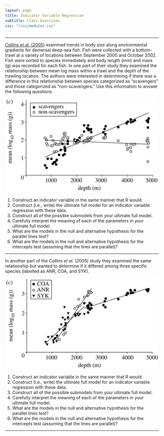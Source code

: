 ```yaml
---
layout: page
title: Indicator Variable Regression
subtitle: Class Exercises
css: "/css/modules.css"
---
```


----

[Collins *et al.* (2005)](http://www.ncbi.nlm.nih.gov/pubmed/16191616) examined trends in body size along environmental gradients for demersal deep-sea fish.  Fish were collected with a bottom-trawl at a variety of locations between September 2000 and October 2002.  Fish were sorted to species immediately and body length (mm) and mass (g) was recorded for each fish.  In one part of their study they examined the relationship between mean log mass within a trawl and the depth of the trawling location.  The authors were interested in determining if there was a difference in this relationship between species categorized as “scavengers” and those categorized as “non-scavengers.”  Use this information to answer the following questions.

<div style="text-align:center"><img src="Figs/CE_1.PNG" width="500"></a></div>

1. Construct an indicator variable in the same manner that R would.
1. Construct (i.e., write) the ultimate full model for an indicator variable regression with these data.
1. Construct all of the possible submodels from your ultimate full model.
1. Carefully interpret the meaning of each of the parameters in your ultimate full model.
1. What are the models in the null and alternative hypothesis for the parallel lines test?
1. What are the models in the null and alternative hypothesis for the intercepts test (assuming that the lines are parallel)?

----

In another part of the Collins *et al.* (2005) study they examined the same relationship but wanted to determine if it differed among three specific species (labelled as ANR, COA, and SYK).

<div style="text-align:center"><img src="Figs/CE_2.PNG" width="500"></a></div>

1. Construct an indicator variable in the same manner that R would.
1. Construct (i.e., write) the ultimate full model for an indicator variable regression with these data.
1. Construct all of the possible submodels from your ultimate full model.
1. Carefully interpret the meaning of each of the parameters in your ultimate full model.
1. What are the models in the null and alternative hypothesis for the parallel lines test?
1. What are the models in the null and alternative hypothesis for the intercepts test (assuming that the lines are parallel)?

----
